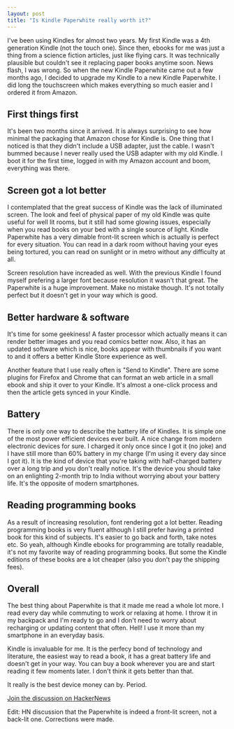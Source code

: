```yaml
---
layout: post
title: "Is Kindle Paperwhite really worth it?"
---
```


I've been using Kindles for almost two years. My first Kindle was a 4th generation Kindle (not the touch one). Since then, ebooks for me was just a thing from a science fiction articles, just like flying cars. It was technically plausible but couldn't see it replacing paper books anytime soon. News flash, I was wrong. So when the new Kindle Paperwhite came out a few months ago, I decided to upgrade my Kindle to a new Kindle Paperwhite. I did long the touchscreen which makes everything so much easier and I ordered it from Amazon.

## First things first

It's been two months since it arrived. It is always surprising to see how minimal the packaging that Amazon chose for Kindle is. One thing that I noticed is that they didn't include a USB adapter, just the cable. I wasn't bummed because I never really used the USB adapter with my old Kindle. I boot it for the first time, logged in with my Amazon account and boom, everything was there.

## Screen got a lot better

I contemplated that the great success of Kindle was the lack of illuminated screen. The look and feel of physical paper of my old Kindle was quite useful for well lit rooms, but it still had some glowing issues, especially when you read books on your bed with a single source of light. Kindle Paperwhite has a very dimable front-lit screen which is actually is perfect for every situation. You can read in a dark room without having your eyes being tortured, you can read on sunlight or in metro without any difficulty at all.

Screen resolution have increaded as well. With the previous Kindle I found myself prefering a larger font because resolution it wasn't that great. The Paperwhite is a huge improvement. Make no mistake though. It's not totally perfect but it doesn't get in your way which is good.

## Better hardware & software

It's time for some geekiness! A faster processor which actually means it can render better images and you read comics better now. Also, it has an updated software which is nice, books appear with thumbnails if you want to and it offers a better Kindle Store experience as well.

Another feature that I use really often is "Send to Kindle". There are some plugins for Firefox and Chrome that can format an web article in a small ebook and ship it over to your Kindle. It's almost a one-click process and then the article gets synced in your Kindle.

## Battery

There is only one way to describe the battery life of Kindles. It is simple one of the most power efficient devices ever built. A nice change from modern electronic devices for sure. I charged it only once since I got it (no joke) and I have still more than 60% battery in my charge (I'm using it every day since I got it). It is the kind of device that you're taking with half-charged battery over a long trip and you don't really notice. It's the device you should take on an enlighting 2-month trip to India without worrying about your battery life. It's the opposite of modern smartphones.

## Reading programming books

As a result of increasing resolution, font rendering got a lot better. Reading programming books is very fluent although I still prefer having a printed book for this kind of subjects. It's easier to go back and forth, take notes etc. So yeah, although Kindle ebooks for programming are totally readable, it's not my favorite way of reading programming books. But some the Kindle editions of these books are a lot cheaper (also you don't pay the shipping fees).

## Overall

The best thing about Paperwhite is that it made me read a whole lot more. I read every day while commuting to work or relaxing at home. I throw it in my backpack and I'm ready to go and I don't need to worry about recharging or updating content that often. Hell! I use it more than my smartphone in an everyday basis.

Kindle is invaluable for me. It is the perfecy bond of technology and literature, the easiest way to read a book, it has a great battery life and doesn't get in your way. You can buy a book wherever you are and start reading it few moments later. I don't think it gets better than that.

It really is the best device money can by. Period.

[Join the discussion on HackerNews](https://news.ycombinator.com/item?id=6749593)

Edit: HN discussion that the Paperwhite is indeed a front-lit screen, not a back-lit one. Corrections were made.
